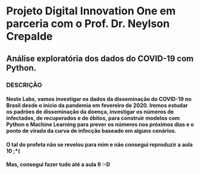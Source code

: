 # Projeto Digital Innovation One em parceria com o Prof. Dr. Neylson Crepalde

## Análise exploratória dos dados do COVID-19 com Python.

### DESCRIÇÃO

#### Neste Labs, vamos investigar os dados da disseminação do COVID-19 no Brasil desde o início da pandemia em fevereiro de 2020. Iremos estudar os padrões de disseminação da doença, investigar os números de infectados, de recuperados e de óbitos, para construir modelos com Python e Machine Learning para prever os números nos próximos dias e o ponto de virada da curva de infecção baseado em alguns cenários.

#### O tal do profeta não se revelou para mim e não consegui reproduzir a aula 10 ;*(
#### Mas, consegui fazer tudo até a aula 9 :-D
